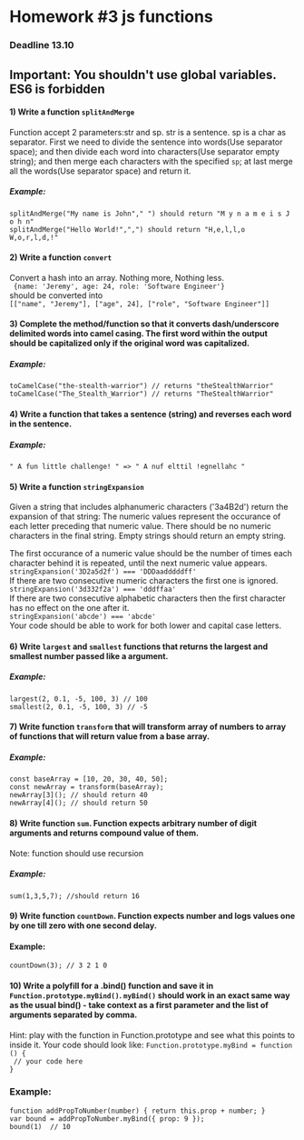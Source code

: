 # Homework #3 js functions

### Deadline 13.10

## Important: You shouldn't use global variables. ES6 is forbidden
#### 1) Write a function `splitAndMerge`  
Function accept 2 parameters:str and sp. str is a sentence. sp is a char as separator. First we need to divide the sentence into words(Use separator space); and then divide each word into characters(Use separator empty string); and then merge each characters with the specified `sp`; at last merge all the words(Use separator space) and return it.

##### Example: 
`splitAndMerge("My name is John"," ") should return "M y n a m e i s J o h n"`  
`splitAndMerge("Hello World!",",") should return "H,e,l,l,o W,o,r,l,d,!"`
 
#### 2) Write a function `convert`
Convert a hash into an array. Nothing more, Nothing less.  
` {name: 'Jeremy', age: 24, role: 'Software Engineer'}`    
should be converted into  
`[["name", "Jeremy"], ["age", 24], ["role", "Software Engineer"]]
`
#### 3) Complete the method/function so that it converts dash/underscore delimited words into camel casing. The first word within the output should be capitalized only if the original word was capitalized.  
##### Example:
`toCamelCase("the-stealth-warrior") // returns "theStealthWarrior"`  
`toCamelCase("The_Stealth_Warrior") // returns "TheStealthWarrior"`

#### 4) Write a function that takes a sentence (string) and reverses each word in the sentence.
##### Example:
`" A fun little challenge! " => " A nuf elttil !egnellahc "`  

#### 5) Write a function `stringExpansion`  
Given a string that includes alphanumeric characters ('3a4B2d') return the expansion of that string: The numeric values represent the occurance of each letter preceding that numeric value. There should be no numeric characters in the final string. Empty strings should return an empty string.

The first occurance of a numeric value should be the number of times each character behind it is repeated, until the next numeric value appears.  
`stringExpansion('3D2a5d2f') === 'DDDaadddddff'`  
If there are two consecutive numeric characters the first one is ignored.  
`stringExpansion('3d332f2a') === 'dddffaa'`  
If there are two consecutive alphabetic characters then the first character has no effect on the one after it.  
`stringExpansion('abcde') === 'abcde'`  
Your code should be able to work for both lower and capital case letters.  

#### 6) Write `largest` and `smallest` functions that returns the largest and smallest number passed like a argument.

##### Example:
`largest(2, 0.1, -5, 100, 3) // 100`  
`smallest(2, 0.1, -5, 100, 3) // -5`  

#### 7) Write function `transform` that will transform array of numbers to array of functions that will return value from a base array.

##### Example:
`const baseArray = [10, 20, 30, 40, 50];`  
`const newArray = transform(baseArray);`  
`newArray[3](); // should return 40`  
`newArray[4](); // should return 50`  

#### 8) Write function `sum`. Function expects arbitrary number of digit arguments and returns compound value of them.  
Note: function should use recursion

##### Example:
`sum(1,3,5,7); //should return 16`  

#### 9) Write function `countDown`. Function expects number and logs values one by one till zero with one second delay.

#### Example:  
`countDown(3); // 3 2 1 0`   

#### 10) Write a polyfill for a .bind() function and save it in `Function.prototype.myBind()`. `myBind()` should work in an exact same way as the usual bind() - take context as a first parameter and the list of arguments separated by comma.   
Hint: play with the function in Function.prototype and see what this points to inside it.
Your code should look like:
`Function.prototype.myBind = function () { `  
`  // your code here `  
`}`  

### Example:
`function addPropToNumber(number) { return this.prop + number; }`  
`var bound = addPropToNumber.myBind({ prop: 9 });`  
`bound(1)  // 10`
